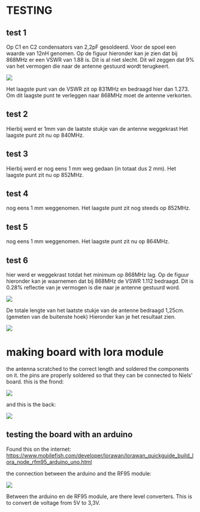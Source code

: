 # TESTING

## test 1
Op C1 en C2 condensators van 2,2pF gesoldeerd. Voor de spoel een waarde van 12nH genomen.
Op de figuur hieronder kan je zien dat bij 868MHz er een VSWR van 1.88 is. Dit is al niet slecht. Dit wil zeggen dat 9% van het vermogen die naar de antenne gestuurd wordt terugkeert.

![](./img/test1.png)

Het laagste punt van de VSWR zit op 831MHz en bedraagd hier dan 1.273.
Om dit laagste punt te verleggen naar 868MHz moet de antenne verkorten.

## test 2

Hierbij werd er 1mm van de laatste stukje van de antenne weggekrast
Het laagste punt zit nu op 840MHz.


## test 3
Hierbij werd er nog eens 1 mm weg gedaan (in totaat dus 2 mm).
Het laagste punt zit nu op 852MHz.

## test 4
nog eens 1 mm weggenomen. Het laagste punt zit nog steeds op 852MHz.

## test 5
nog eens 1 mm weggenomen. Het laagste punt zit nu op 864MHz.

## test 6
hier werd er weggekrast totdat het minimum op 868MHz lag. Op de figuur hieronder kan je waarnemen dat bij 868MHz de VSWR 1.112 bedraagd. Dit is 0.28% reflectie van je vermogen is die naar je antenne gestuurd word.

![](./img/test6.png)

De totale lengte van het laatste stukje van de antenne bedraagd 1,25cm. (gemeten van de buitenste hoek)
Hieronder kan je het resultaat zien.

![](./img/board_result.jpeg)

# making board with lora module

the antenna scratched to the correct length and soldered the components on it.
the pins are properly soldered so that they can be connected to Niels' board.
this is the frond:

![](./img/board_with_lora-module.jpeg)

and this is the back:

![](./img/board_with_lora-module_back.jpeg)

## testing the board with an arduino

Found this on the internet: https://www.mobilefish.com/developer/lorawan/lorawan_quickguide_build_lora_node_rfm95_arduino_uno.html

the connection between the arduino and the RF95 module:

![](./img/arduino.jpeg)

Between the arduino en de RF95 module, are there level converters. This is to convert de voltage from 5V to 3,3V.